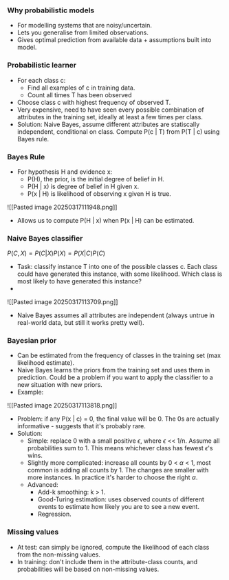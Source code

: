 ### Why probabilistic models

- For modelling systems that are noisy/uncertain.
- Lets you generalise from limited observations.
- Gives optimal prediction from available data + assumptions built into model.

### Probabilistic learner

- For each class c:
	- Find all examples of c in training data.
	- Count all times T has been observed
- Choose class c with highest frequency of observed T.
- Very expensive, need to have seen every possible combination of attributes in the training set, ideally at least a few times per class.
- Solution: Naive Bayes, assume different attributes are statiscally independent, conditional on class. Compute P(c | T) from P(T | c) using Bayes rule.

### Bayes Rule

- For hypothesis H and evidence x:
	- P(H), the prior, is the initial degree of belief in H.
	- P(H | x) is degree of belief in H given x.
	- P(x | H) is likelihood of observing x given H is true.

![[Pasted image 20250317111948.png]]

- Allows us to compute P(H | x) when P(x | H) can be estimated.

### Naive Bayes classifier

$P(C, X) = P(C | X)P(X) = P(X | C)P(C)$

- Task: classify instance T into one of the possible classes c. Each class could have generated this instance, with some likelihood. Which class is most likely to have generated this instance?
- 
![[Pasted image 20250317113709.png]]

- Naive Bayes assumes all attributes are independent (always untrue in real-world data, but still it works pretty well).

### Bayesian prior

- Can be estimated from the frequency of classes in the training set (max likelihood estimate).
- Naive Bayes learns the priors from the training set and uses them in prediction. Could be a problem if you want to apply the classifier to a new situation with new priors.
- Example:

![[Pasted image 20250317113818.png]]

- Problem: if any P(x | c) = 0, the final value will be 0. The 0s are actually informative - suggests that it's probably rare.
- Solution:
	- Simple: replace 0 with a small positive $\epsilon$, where $\epsilon$ << 1/n. Assume all probabilities sum to 1. This means whichever class has fewest $\epsilon$'s wins.
	- Slightly more complicated: increase all counts by 0 < $\alpha$ < 1, most common is adding all counts by 1. The changes are smaller with more instances. In practice it's harder to choose the right $\alpha$.
	- Advanced:
		- Add-k smoothing: k > 1.
		- Good-Turing estimation: uses observed counts of different events to estimate how likely you are to see a new event.
		- Regression.

### Missing values

- At test: can simply be ignored, compute the likelihood of each class from the non-missing values.
- In training: don't include them in the attribute-class counts, and probabilities will be based on non-missing values.